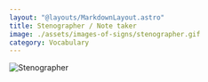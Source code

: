 ```yaml
---
layout: "@layouts/MarkdownLayout.astro"
title: Stenographer / Note taker
image: ./assets/images-of-signs/stenographer.gif
category: Vocabulary
---
```


![Stenographer](@signs/stenographer.gif)

